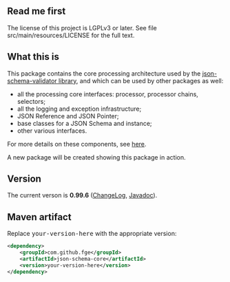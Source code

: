 <h2>Read me first</h2>

<p>The license of this project is LGPLv3 or later. See file src/main/resources/LICENSE for the full
text.</p>

<h2>What this is</h2>

<p>This package contains the core processing architecture used by the <a
href="https://github.com/fge/json-schema-validator">json-schema-validator library</a>, and which can
be used by other packages as well:</p>


* all the processing core interfaces: processor, processor chains, selectors;
* all the logging and exception infrastructure;
* JSON Reference and JSON Pointer;
* base classes for a JSON Schema and instance;
* other various interfaces.

<p>For more details on these components, see <a
href="https://github.com/fge/json-schema-core/wiki/ChangeLog">here</a>.

<p>A new package will be created showing this package in action.</p>

<h2>Version</h2>

<p>The current verson is <b>0.99.6</b> (<a
href="https://github.com/fge/json-schema-core/wiki/ChangeLog">ChangeLog</a>, <a
href="http://fge.github.com/json-schema-core/devel/index.html">Javadoc</a>).</p>

<h2>Maven artifact</h2>

<p>Replace <tt>your-version-here</tt> with the appropriate version:</p>

```xml
<dependency>
    <groupId>com.github.fge</groupId>
    <artifactId>json-schema-core</artifactId>
    <version>your-version-here</version>
</dependency>
```

